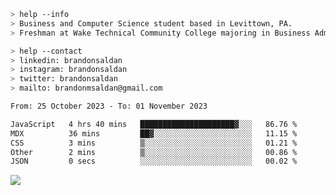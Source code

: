 ````bash
> help --info
> Business and Computer Science student based in Levittown, PA.
> Freshman at Wake Technical Community College majoring in Business Administration.
````

````bash
> help --contact
> linkedin: brandonsaldan
> instagram: brandonsaldan
> twitter: brandonsaldan
> mailto: brandonmsaldan@gmail.com
````

<!--START_SECTION:waka-->

```txt
From: 25 October 2023 - To: 01 November 2023

JavaScript   4 hrs 40 mins   █████████████████████▓░░░   86.76 %
MDX          36 mins         ██▓░░░░░░░░░░░░░░░░░░░░░░   11.15 %
CSS          3 mins          ▒░░░░░░░░░░░░░░░░░░░░░░░░   01.21 %
Other        2 mins          ▒░░░░░░░░░░░░░░░░░░░░░░░░   00.86 %
JSON         0 secs          ░░░░░░░░░░░░░░░░░░░░░░░░░   00.02 %
```

<!--END_SECTION:waka-->

![](https://komarev.com/ghpvc/?username=brandonsaldan&color=6A8AFF)
